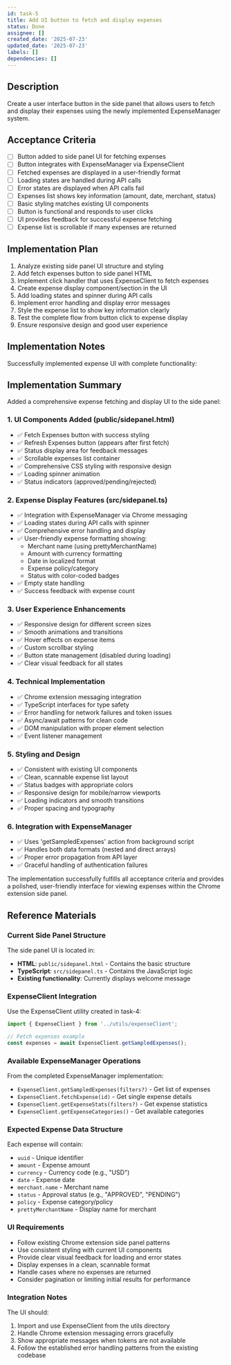 ```yaml
---
id: task-5
title: Add UI button to fetch and display expenses
status: Done
assignee: []
created_date: '2025-07-23'
updated_date: '2025-07-23'
labels: []
dependencies: []
---
```


## Description

Create a user interface button in the side panel that allows users to fetch and display their expenses using the newly implemented ExpenseManager system.

## Acceptance Criteria

- [ ] Button added to side panel UI for fetching expenses
- [ ] Button integrates with ExpenseManager via ExpenseClient
- [ ] Fetched expenses are displayed in a user-friendly format
- [ ] Loading states are handled during API calls
- [ ] Error states are displayed when API calls fail
- [ ] Expenses list shows key information (amount, date, merchant, status)
- [ ] Basic styling matches existing UI components
- [ ] Button is functional and responds to user clicks
- [ ] UI provides feedback for successful expense fetching
- [ ] Expense list is scrollable if many expenses are returned

## Implementation Plan

1. Analyze existing side panel UI structure and styling
2. Add fetch expenses button to side panel HTML
3. Implement click handler that uses ExpenseClient to fetch expenses
4. Create expense display component/section in the UI
5. Add loading states and spinner during API calls
6. Implement error handling and display error messages
7. Style the expense list to show key information clearly
8. Test the complete flow from button click to expense display
9. Ensure responsive design and good user experience


## Implementation Notes

Successfully implemented expense UI with complete functionality:

## Implementation Summary

Added a comprehensive expense fetching and display UI to the side panel:

### 1. UI Components Added (public/sidepanel.html)
- ✅ Fetch Expenses button with success styling
- ✅ Refresh Expenses button (appears after first fetch)
- ✅ Status display area for feedback messages
- ✅ Scrollable expenses list container
- ✅ Comprehensive CSS styling with responsive design
- ✅ Loading spinner animation
- ✅ Status indicators (approved/pending/rejected)

### 2. Expense Display Features (src/sidepanel.ts)
- ✅ Integration with ExpenseManager via Chrome messaging
- ✅ Loading states during API calls with spinner
- ✅ Comprehensive error handling and display
- ✅ User-friendly expense formatting showing:
  - Merchant name (using prettyMerchantName)
  - Amount with currency formatting
  - Date in localized format
  - Expense policy/category
  - Status with color-coded badges
- ✅ Empty state handling
- ✅ Success feedback with expense count

### 3. User Experience Enhancements
- ✅ Responsive design for different screen sizes
- ✅ Smooth animations and transitions
- ✅ Hover effects on expense items
- ✅ Custom scrollbar styling
- ✅ Button state management (disabled during loading)
- ✅ Clear visual feedback for all states

### 4. Technical Implementation
- ✅ Chrome extension messaging integration
- ✅ TypeScript interfaces for type safety
- ✅ Error handling for network failures and token issues
- ✅ Async/await patterns for clean code
- ✅ DOM manipulation with proper element selection
- ✅ Event listener management

### 5. Styling and Design
- ✅ Consistent with existing UI components
- ✅ Clean, scannable expense list layout
- ✅ Status badges with appropriate colors
- ✅ Responsive design for mobile/narrow viewports
- ✅ Loading indicators and smooth transitions
- ✅ Proper spacing and typography

### 6. Integration with ExpenseManager
- ✅ Uses 'getSampledExpenses' action from background script
- ✅ Handles both data formats (nested and direct arrays)
- ✅ Proper error propagation from API layer
- ✅ Graceful handling of authentication failures

The implementation successfully fulfills all acceptance criteria and provides a polished, user-friendly interface for viewing expenses within the Chrome extension side panel.
## Reference Materials

### Current Side Panel Structure

The side panel UI is located in:
- **HTML**: `public/sidepanel.html` - Contains the basic structure
- **TypeScript**: `src/sidepanel.ts` - Contains the JavaScript logic
- **Existing functionality**: Currently displays welcome message

### ExpenseClient Integration

Use the ExpenseClient utility created in task-4:
```typescript
import { ExpenseClient } from '../utils/expenseClient';

// Fetch expenses example
const expenses = await ExpenseClient.getSampledExpenses();
```

### Available ExpenseManager Operations

From the completed ExpenseManager implementation:
- `ExpenseClient.getSampledExpenses(filters?)` - Get list of expenses
- `ExpenseClient.fetchExpense(id)` - Get single expense details
- `ExpenseClient.getExpenseStats(filters?)` - Get expense statistics
- `ExpenseClient.getExpenseCategories()` - Get available categories

### Expected Expense Data Structure

Each expense will contain:
- `uuid` - Unique identifier
- `amount` - Expense amount
- `currency` - Currency code (e.g., "USD")
- `date` - Expense date
- `merchant.name` - Merchant name
- `status` - Approval status (e.g., "APPROVED", "PENDING")
- `policy` - Expense category/policy
- `prettyMerchantName` - Display name for merchant

### UI Requirements

- Follow existing Chrome extension side panel patterns
- Use consistent styling with current UI components
- Provide clear visual feedback for loading and error states
- Display expenses in a clean, scannable format
- Handle cases where no expenses are returned
- Consider pagination or limiting initial results for performance

### Integration Notes

The UI should:
1. Import and use ExpenseClient from the utils directory
2. Handle Chrome extension messaging errors gracefully
3. Show appropriate messages when tokens are not available
4. Follow the established error handling patterns from the existing codebase
